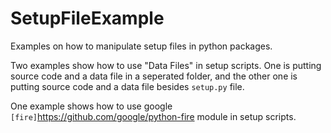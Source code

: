 # SetupFileExample

Examples on how to manipulate setup files in python packages. 

Two examples show how to use "Data Files" in setup scripts. One is putting source code and a data file in a seperated folder, and the other one is putting source code and a data file besides `setup.py` file. 

One example shows how to use google `[fire]`https://github.com/google/python-fire module in setup scripts. 
